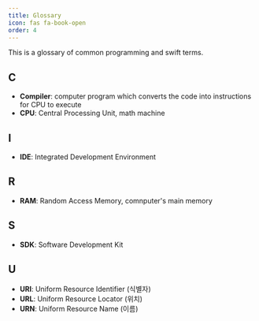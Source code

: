 ```yaml
---
title: Glossary
icon: fas fa-book-open
order: 4
---
```


This is a glossary of common programming and swift terms.

## C
* **Compiler**: computer program which converts the code into instructions for CPU to execute
* **CPU**: Central Processing Unit, math machine

## I
* **IDE**: Integrated Development Environment

## R
* **RAM**: Random Access Memory, comnputer's main memory

## S
* **SDK**: Software Development Kit

## U
* **URI**: Uniform Resource Identifier (식별자)
* **URL**: Uniform Resource Locator (위치)
* **URN**: Uniform Resource Name (이름)